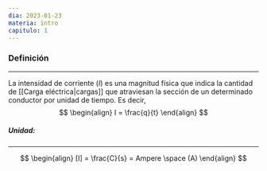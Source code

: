 ```yaml
---
dia: 2023-01-23
materia: intro
capitulo: 1
---
```

### Definición
---
La intensidad de corriente ($I$) es una magnitud física que indica la cantidad de [[Carga eléctrica|cargas]] que atraviesan la sección de un determinado conductor por unidad de tiempo.
Es decir,
$$
\begin{align}
I = \frac{q}{t}
\end{align}
$$

##### Unidad: 
---
$$
\begin{align}
[I] = \frac{C}{s} = Ampere \space (A)
\end{align}
$$
